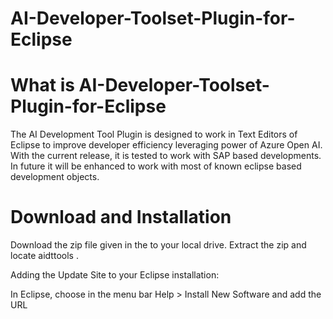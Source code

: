 # AI-Developer-Toolset-Plugin-for-Eclipse
# What is AI-Developer-Toolset-Plugin-for-Eclipse
The AI Development Tool Plugin is designed to work in Text Editors of Eclipse to improve developer efficiency leveraging power of Azure Open AI.
With the current release, it is tested to work with SAP based developments. 
In future it will be enhanced to work with most of known eclipse based development objects.

# Download and Installation
Download the zip file given in the to your local drive.
Extract the zip and locate aidttools .

Adding the Update Site to your Eclipse installation:

In Eclipse, choose in the menu bar Help > Install New Software and add the URL




